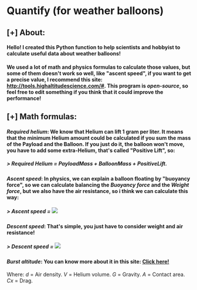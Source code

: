 # Quantify (for weather balloons)
## [+] About:
#### Hello! I created this Python function to help scientists and hobbyist to calculate useful data about weather balloons!
#### We used a lot of math and physics formulas to calculate those values, but some of them doesn't work so well, like "ascent speed", if you want to get a precise value, I recommend this site: http://tools.highaltitudescience.com/#. This program is _open-source_, so feel free to edit something if you think that it could improve the performance!
## [+] Math formulas:
#### _Required helium_: We know that Helium can lift 1 gram per liter. It means that the minimum Helium amount could be calculated if you sum the mass of the Payload and the Balloon. If you just do it, the balloon won't move, you have to add some extra-Helium, that's called "Positive Lift", so:
##### > Required Helium = PayloadMass + BalloonMass + PositiveLift.
#### _Ascent speed_: In physics, we can explain a balloon floating by "buoyancy force", so we can calculate balancing the _Buoyancy force_ and the _Weight force_, but we also have the air resistance, so i think we can calculate this way:
##### > Ascent speed = ![](https://i.imgur.com/6KpKbI4.png) 
#### _Descent speed_: That's simple, you just have to consider weight and air resistance!
##### > Descent speed = ![](https://i.imgur.com/54TKmCq.png) 
#### _Burst altitude_: You can know more about it in this site: [Click here!](https://www.launchwithus.org/lwu-blog/2016/6/26/near-space-balloon-burst-altitude-calculator-sceience)


Where: _d_ = Air density. _V_ = Helium volume. _G_ = Gravity. _A_ = Contact area. _Cx_ = Drag.
